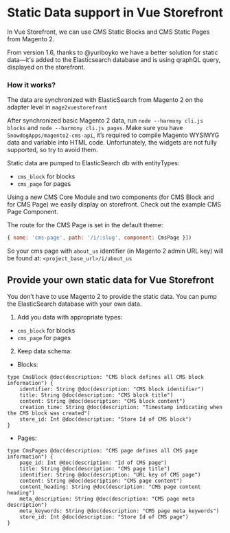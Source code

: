# Static Data support in Vue Storefront

In Vue Storefront, we can use CMS Static Blocks and CMS Static Pages from Magento 2.

From version 1.6, thanks to @yuriboyko  we have a better solution for static data—it's added to the Elasticsearch database and is using qraphQL query, displayed on the storefront.

### How it works?

The data are synchronized with ElasticSearch from Magento 2 on the adapter level in `mage2vuestorefront`

After synchronized basic Magento 2 data, run `node --harmony cli.js blocks` and `node --harmony cli.js pages`. Make sure you have `SnowdogApps/magento2-cms-api`, it’s required to compile Magento WYSIWYG data and variable into HTML code. Unfortunately, the widgets are not fully supported, so try to avoid them.

Static data are pumped to ElasticSearch db with entityTypes:

- `cms_block` for blocks
- `cms_page` for pages

Using a new CMS Core Module and two components (for CMS Block and for CMS Page) we easily display on storefront. Check out the example CMS Page Component.

The route for the CMS Page is set in the default theme:

```js
{ name: 'cms-page', path: '/i/:slug', component: CmsPage }])
```

So your cms page with `about_us` identifier (in Magento 2 admin URL key) will be found at: `<project_base_url>/i/about_us`

## Provide your own static data for Vue Storefront

You don’t have to use Magento 2 to provide the static data. You can pump the ElasticSearch database with your own data.

1. Add you data with appropriate types:
- `cms_block` for blocks
- `cms_page` for pages

2. Keep data schema:
- Blocks:
```
type CmsBlock @doc(description: "CMS block defines all CMS block information") {
    identifier: String @doc(description: "CMS block identifier")
    title: String @doc(description: "CMS block title")
    content: String @doc(description: "CMS block content")
    creation_time: String @doc(description: "Timestamp indicating when the CMS block was created")
    store_id: Int @doc(description: "Store Id of CMS block")
}
```
- Pages:
```
type CmsPages @doc(description: "CMS page defines all CMS page information") {
    page_id: Int @doc(description: "Id of CMS page")
    title: String @doc(description: "CMS page title")
    identifier: String @doc(description: "URL key of CMS page")
    content: String @doc(description: "CMS page content")
    content_heading: String @doc(description: "CMS page content heading")
    meta_description: String @doc(description: "CMS page meta description")
    meta_keywords: String @doc(description: "CMS page meta keywords")
    store_id: Int @doc(description: "Store Id of CMS page")
}
```

